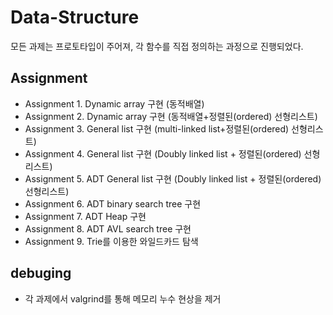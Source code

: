 # Data-Structure
모든 과제는 프로토타입이 주어져, 각 함수를 직접 정의하는 과정으로 진행되었다. 

## Assignment

- Assignment 1. Dynamic array 구현 (동적배열)
- Assignment 2. Dynamic array 구현 (동적배열+정렬된(ordered) 선형리스트)
- Assignment 3. General list 구현 (multi-linked list+정렬된(ordered) 선형리스트)
- Assignment 4. General list 구현 (Doubly linked list + 정렬된(ordered) 선형리스트)
- Assignment 5. ADT General list 구현 (Doubly linked list + 정렬된(ordered) 선형리스트)
- Assignment 6. ADT binary search tree 구현
- Assignment 7. ADT Heap 구현
- Assignment 8. ADT AVL search tree 구현
- Assignment 9. Trie를 이용한 와일드카드 탐색

## debuging
- 각 과제에서 valgrind를 통해 메모리 누수 현상을 제거

